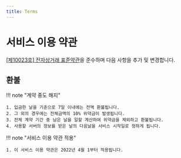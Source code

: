 ```yaml
---
title: Terms
---
```


# 서비스 이용 약관

[[제10023호] 전자상거래 표준약관](https://www.ftc.go.kr/solution/skin/doc.html?fn=b5bbcffdef4f9e856121b2ba1c0089df8c1dac13565ee8e66ba6d0ab318c011f&rs=/fileupload/data/result/BBSMSTR_000000002320/)을 준수하며 다음 사항을 추가 및 변경합니다.

## 환불

!!! note "계약 중도 해지"

    

    1. 입금한 날을 기준으로 7일 이내에는 전액 환불됩니다.
    2. 그 외의 경우에는 전체금액의 10% 위약금이 발생됩니다.
    3. 전체 계약 기간 중 남은 날을 일할 계산하여 위약금을 제외하고 환불됩니다.
    4. 사용할 서버의 정보를 받은 날의 다음날을 서비스 시작일로 정하게 됩니다.

!!! note "서비스 이용 약관 적용"

    1. 이 서비스 이용 약관은 2022년 4월 1부터 적용됩니다.